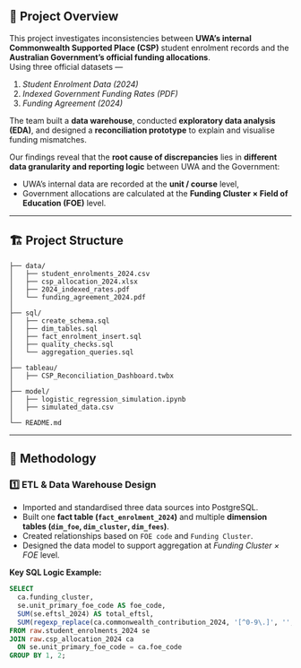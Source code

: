 ## 📘 Project Overview  

This project investigates inconsistencies between **UWA’s internal Commonwealth Supported Place (CSP)** student enrolment records and the **Australian Government’s official funding allocations**.  
Using three official datasets —  
1. *Student Enrolment Data (2024)*  
2. *Indexed Government Funding Rates (PDF)*  
3. *Funding Agreement (2024)*  

The team built a **data warehouse**, conducted **exploratory data analysis (EDA)**, and designed a **reconciliation prototype** to explain and visualise funding mismatches.  

Our findings reveal that the **root cause of discrepancies** lies in **different data granularity and reporting logic** between UWA and the Government:  
- UWA’s internal data are recorded at the **unit / course** level,  
- Government allocations are calculated at the **Funding Cluster × Field of Education (FOE)** level.  

---
## 🏗️ Project Structure  

```
├── data/
│   ├── student_enrolments_2024.csv
│   ├── csp_allocation_2024.xlsx
│   ├── 2024_indexed_rates.pdf
│   └── funding_agreement_2024.pdf
│
├── sql/
│   ├── create_schema.sql
│   ├── dim_tables.sql
│   ├── fact_enrolment_insert.sql
│   ├── quality_checks.sql
│   └── aggregation_queries.sql
│
├── tableau/
│   ├── CSP_Reconciliation_Dashboard.twbx
│
├── model/
│   ├── logistic_regression_simulation.ipynb
│   ├── simulated_data.csv
│
└── README.md
```

---

## 🧩 Methodology  

### 1️⃣ ETL & Data Warehouse Design  

- Imported and standardised three data sources into PostgreSQL.  
- Built one **fact table (`fact_enrolment_2024`)** and multiple **dimension tables (`dim_foe`, `dim_cluster`, `dim_fees`)**.  
- Created relationships based on `FOE code` and `Funding Cluster`.  
- Designed the data model to support aggregation at *Funding Cluster × FOE* level.  

**Key SQL Logic Example:**  
```sql
SELECT
  ca.funding_cluster,
  se.unit_primary_foe_code AS foe_code,
  SUM(se.eftsl_2024) AS total_eftsl,
  SUM(regexp_replace(ca.commonwealth_contribution_2024, '[^0-9\.]', '', 'g')::numeric * se.eftsl_2024) AS total_gov_contr
FROM raw.student_enrolments_2024 se
JOIN raw.csp_allocation_2024 ca
  ON se.unit_primary_foe_code = ca.foe_code
GROUP BY 1, 2;
```

